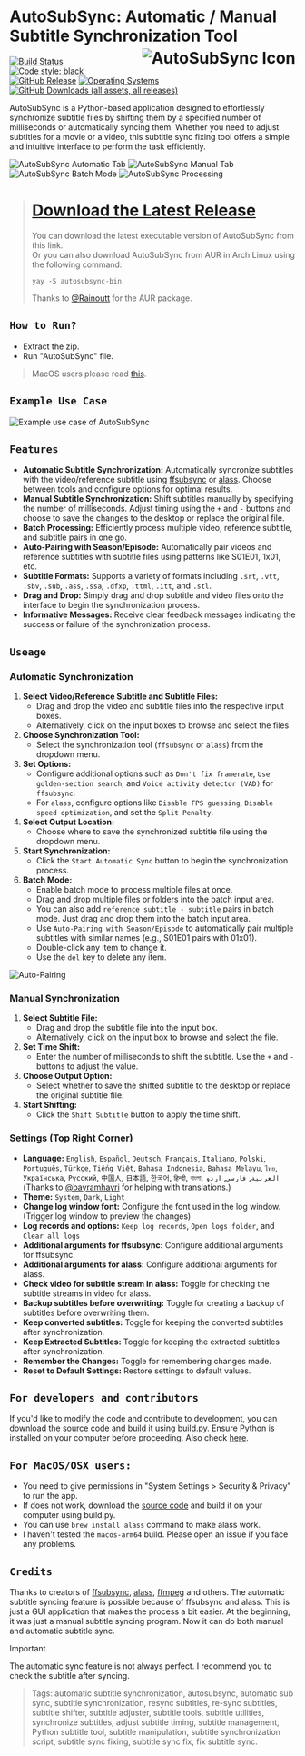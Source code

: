 # AutoSubSync: Automatic / Manual Subtitle Synchronization Tool <img title="AutoSubSync Icon" src='images/AutoSubSync.ico' align="right" style="padding-left: 10px; padding-top:5px;">



[![Build Status](https://github.com/denizsafak/AutoSubSync/actions/workflows/app.yml/badge.svg)](https://github.com/denizsafak/AutoSubSync/actions)
<a href="https://github.com/psf/black"><img alt="Code style: black" src="https://img.shields.io/badge/code%20style-black-000000.svg"></a>
[![GitHub Release](https://img.shields.io/github/v/release/denizsafak/AutoSubSync)](https://github.com/denizsafak/AutoSubSync/releases/latest)
[![Operating Systems](https://img.shields.io/badge/os-windows%20%7C%20linux%20%7C%20macos%20-blue)](https://github.com/denizsafak/AutoSubSync/releases/latest)
[![GitHub Downloads (all assets, all releases)](https://img.shields.io/github/downloads/denizsafak/AutoSubSync/total?color=blue)](https://github.com/denizsafak/AutoSubSync/releases/latest)

AutoSubSync is a Python-based application designed to effortlessly synchronize subtitle files by shifting them by a specified number of milliseconds or automatically syncing them. Whether you need to adjust subtitles for a movie or a video, this subtitle sync fixing tool offers a simple and intuitive interface to perform the task efficiently.

<img title="AutoSubSync Automatic Tab" src='images/AutoSubSync1.png'> <img title="AutoSubSync Manual Tab" src='images/AutoSubSync2.png'> <img title="AutoSubSync Batch Mode" src='images/AutoSubSync3.png'> <img title="AutoSubSync Processing" src='images/AutoSubSync4.png'>

> # [Download the Latest Release](https://github.com/denizsafak/AutoSubSync/releases/latest)
> You can download the latest executable version of AutoSubSync from this link. <br>
> Or you can also download AutoSubSync from AUR in Arch Linux using the following command:
> ``` 
>yay -S autosubsync-bin 
>```
> Thanks to [@Rainoutt](https://github.com/Rainoutt) for the AUR package.

## `How to Run?`
- Extract the zip.
- Run "AutoSubSync" file.

> MacOS users please read [this](#for-macososx-users).

## `Example Use Case`
<img title="Example use case of AutoSubSync" src='images/AutoSubSync.gif'>

## `Features`
- **Automatic Subtitle Synchronization:** Automatically syncronize subtitles with the video/reference subtitle using [ffsubsync](https://github.com/smacke/ffsubsync) or [alass](https://github.com/kaegi/alass). Choose between tools and configure options for optimal results.
- **Manual Subtitle Synchronization:** Shift subtitles manually by specifying the number of milliseconds. Adjust timing using the `+` and `-` buttons and choose to save the changes to the desktop or replace the original file.
- **Batch Processing:** Efficiently process multiple video, reference subtitle, and subtitle pairs in one go.
- **Auto-Pairing with Season/Episode:** Automatically pair videos and reference subtitles with subtitle files using patterns like S01E01, 1x01, etc.
- **Subtitle Formats:** Supports a variety of formats including `.srt`, `.vtt`, `.sbv`, `.sub`, `.ass`, `.ssa`, `.dfxp`, `.ttml`, `.itt`, and `.stl`.
- **Drag and Drop:** Simply drag and drop subtitle and video files onto the interface to begin the synchronization process.
- **Informative Messages:** Receive clear feedback messages indicating the success or failure of the synchronization process.

## `Useage`
### Automatic Synchronization
1. **Select Video/Reference Subtitle and Subtitle Files:**
   - Drag and drop the video and subtitle files into the respective input boxes.
   - Alternatively, click on the input boxes to browse and select the files.
2. **Choose Synchronization Tool:**
   - Select the synchronization tool (`ffsubsync` or `alass`) from the dropdown menu.
3. **Set Options:**
   - Configure additional options such as `Don't fix framerate`, `Use golden-section search`, and `Voice activity detector (VAD)` for `ffsubsync`.
   - For `alass`, configure options like `Disable FPS guessing`, `Disable speed optimization`, and set the `Split Penalty`.
4. **Select Output Location:**
   - Choose where to save the synchronized subtitle file using the dropdown menu.
5. **Start Synchronization:**
   - Click the `Start Automatic Sync` button to begin the synchronization process.
6. **Batch Mode:**
   - Enable batch mode to process multiple files at once. 
   - Drag and drop multiple files or folders into the batch input area.
   - You can also add `reference subtitle - subtitle` pairs in batch mode. Just drag and drop them into the batch input area.
   - Use `Auto-Pairing with Season/Episode` to automatically pair multiple subtitles with similar names (e.g., S01E01 pairs with 01x01).
   - Double-click any item to change it.
   - Use the `del` key to delete any item.

<img title="Auto-Pairing" src='images/Auto-Pairing.png'>

### Manual Synchronization
1. **Select Subtitle File:**
   - Drag and drop the subtitle file into the input box.
   - Alternatively, click on the input box to browse and select the file.
2. **Set Time Shift:**
   - Enter the number of milliseconds to shift the subtitle. Use the `+` and `-` buttons to adjust the value.
3. **Choose Output Option:**
   - Select whether to save the shifted subtitle to the desktop or replace the original subtitle file.
4. **Start Shifting:**
   - Click the `Shift Subtitle` button to apply the time shift.

 
### Settings (Top Right Corner)
- **Language:** `English`, `Español`, `Deutsch`, `Français`, `Italiano`, `Polski`, `Português`, `Türkçe`, `Tiếng Việt`, `Bahasa Indonesia`, `Bahasa Melayu`, `ไทย`, `Українська`, `Русский`, `中国人`, `日本語`, `한국어`, `हिन्दी`, `বাংলা`, `العربية`, `فارسی`, `اردو` 
(Thanks to [@bayramhayri](https://github.com/bayramhayri) for helping with translations.)
- **Theme:** `System`, `Dark`, `Light`
- **Change log window font:** Configure the font used in the log window. (Trigger log window to preview the changes)
- **Log records and options:** `Keep log records`, `Open logs folder`, and `Clear all logs`
- **Additional arguments for ffsubsync:** Configure additional arguments for ffsubsync.
- **Additional arguments for alass:** Configure additional arguments for alass.
- **Check video for subtitle stream in alass:** Toggle for checking the subtitle streams in video for alass.
- **Backup subtitles before overwriting:** Toggle for creating a backup of subtitles before overwriting them.
- **Keep converted subtitles:** Toggle for keeping the converted subtitles after synchronization.
- **Keep Extracted Subtitles:** Toggle for keeping the extracted subtitles after synchronization.
- **Remember the Changes:** Toggle for remembering changes made.
- **Reset to Default Settings:** Restore settings to default values.

## `For developers and contributors`
If you'd like to modify the code and contribute to development, you can download the [source code](https://github.com/denizsafak/AutoSubSync/archive/refs/heads/main.zip) and build it using build.py. Ensure Python is installed on your computer before proceeding. Also check [here](https://github.com/denizsafak/AutoSubSync/blob/main/main/resources/README.md).

## `For MacOS/OSX users:`
- You need to give permissions in "System Settings > Security & Privacy" to run the app.<br />
- If does not work, download the [source code](https://github.com/denizsafak/AutoSubSync/archive/refs/heads/main.zip) and build it on your computer using build.py.
- You can use `brew install alass` command to make alass work.
- I haven't tested the `macos-arm64` build. Please open an issue if you face any problems.<br />

## `Credits`
Thanks to creators of [ffsubsync](https://github.com/smacke/ffsubsync), [alass](https://github.com/kaegi/alass), [ffmpeg](https://www.ffmpeg.org/) and others. The automatic subtitle syncing feature is possible because of ffsubsync and alass. This is just a GUI application that makes the process a bit easier. At the beginning, it was just a manual subtitle syncing program. Now it can do both manual and automatic subtitle sync.

> [!IMPORTANT]
> The automatic sync feature is not always perfect. I recommend you to check the subtitle after syncing.

> Tags: automatic subtitle synchronization, autosubsync, automatic sub sync, subtitle synchronization, resync subtitles, re-sync subtitles, subtitle shifter, subtitle adjuster, subtitle tools, subtitle utilities, synchronize subtitles, adjust subtitle timing, subtitle management, Python subtitle tool, subtitle manipulation, subtitle synchronization script, subtitle sync fixing, subtitle sync fix, fix subtitle sync.
